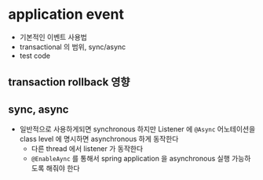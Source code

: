 # application event

- 기본적인 이벤트 사용법
- transactional 의 범위, sync/async
- test code

## transaction rollback 영향

## sync, async

- 일반적으로 사용하게되면 synchronous 하지만 Listener 에 `@Async` 어노테이션을 class level 에 명시하면 asynchronous 하게 동작한다
  - 다른 thread 에서 listener 가 동작한다
  - `@EnableAync` 를 통해서 spring application 을 asynchronous 실행 가능하도록 해줘야 한다